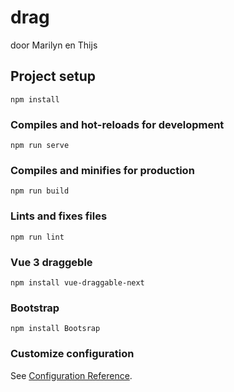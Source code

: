 # drag
door Marilyn en Thijs

## Project setup
```
npm install
```

### Compiles and hot-reloads for development
```
npm run serve
```

### Compiles and minifies for production
```
npm run build
```

### Lints and fixes files
```
npm run lint
```

### Vue 3 draggeble
```
npm install vue-draggable-next

```
### Bootstrap
```
npm install Bootsrap

```
### Customize configuration
See [Configuration Reference](https://cli.vuejs.org/config/).
